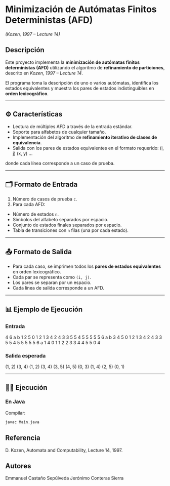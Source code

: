 # Minimización de Autómatas Finitos Deterministas (AFD)  
*(Kozen, 1997 – Lecture 14)*

## Descripción
Este proyecto implementa la **minimización de autómatas finitos deterministas (AFD)** utilizando el algoritmo de **refinamiento de particiones**, descrito en *Kozen, 1997 – Lecture 14*.  

El programa toma la descripción de uno o varios autómatas, identifica los estados equivalentes y muestra los pares de estados indistinguibles en **orden lexicográfico**.

---

## ⚙️ Características
- Lectura de múltiples AFD a través de la entrada estándar.  
- Soporte para alfabetos de cualquier tamaño.  
- Implementación del algoritmo de **refinamiento iterativo de clases de equivalencia**.  
- Salida con los pares de estados equivalentes en el formato requerido: (i, j) (x, y) ...

donde cada línea corresponde a un caso de prueba.

---

## 🗂️ Formato de Entrada
1. Número de casos de prueba `c`.  
2. Para cada AFD:  
 - Número de estados `n`.  
 - Símbolos del alfabeto separados por espacio.  
 - Conjunto de estados finales separados por espacio.  
 - Tabla de transiciones con `n` filas (una por cada estado).  

---

## 📤 Formato de Salida
- Para cada caso, se imprimen todos los **pares de estados equivalentes** en orden lexicográfico.  
- Cada par se representa como `(i, j)`.  
- Los pares se separan por un espacio.  
- Cada línea de salida corresponde a un AFD.  

---

## 📊 Ejemplo de Ejecución

### Entrada
4
6
a b
1 2 5
0 1 2
1 3 4
2 4 3
3 5 5
4 5 5
5 5 5
6
a b
3 4 5
0 1 2
1 3 4
2 4 3
3 5 5
4 5 5
5 5 5
6
a
1 4
0 1
1 2
2 3
3 4
4 5
5 0
4

### Salida esperada

(1, 2) (3, 4)
(1, 2) (3, 4) (3, 5) (4, 5)
(0, 3) (1, 4) (2, 5)
(0, 1)


---

## 🧑‍💻 Ejecución

### En Java
Compilar:
```bash
javac Main.java
```
## Referencia

D. Kozen, Automata and Computability, Lecture 14, 1997.

## Autores
Emmanuel Castaño Sepúlveda
Jerónimo Conteras Sierra

